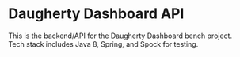 # Daugherty Dashboard API
This is the backend/API for the Daugherty Dashboard bench project.  
Tech stack includes Java 8, Spring, and Spock for testing.